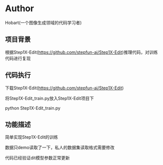 

# Author
Hobart(一个图像生成领域的代码学习者)

## 项目背景
根据Step1X-Edit(https://github.com/stepfun-ai/Step1X-Edit)推理代码，对训练代码进行复现

## 代码执行
下载Step1X-Edit(https://github.com/stepfun-ai/Step1X-Edit)

将Step1X-Edit_train.py放入Step1X-Edit项目下

python Step1X-Edit_train.py

## 功能描述
简单实现Step1X-Edit的训练

数据只demo读取了一下，私人的数据集读取格式需要修改

代码已经验证dit模型参数正常更新



